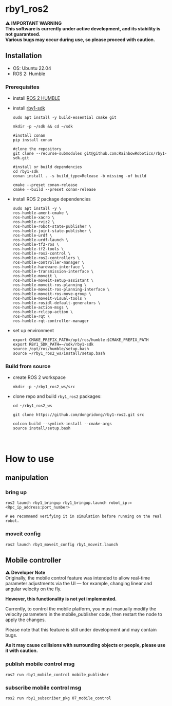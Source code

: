 # rby1_ros2

⚠️ **IMPORTANT WARNING**  
**This software is currently under active development, and its stability is not guaranteed.  
Various bugs may occur during use, so please proceed with caution.**

## Installation
- OS: Ubuntu 22.04  
- ROS 2: Humble
### Prerequisites
- install [ROS 2 HUMBLE](https://docs.ros.org/en/humble/Installation.html)
- install [rby1-sdk](https://github.com/RainbowRobotics/rby1-sdk)
    ```shell
    sudo apt install -y build-essential cmake git

    mkdir -p ~/sdk && cd ~/sdk

    #install conan
    pip install conan

    #clone the repository
    git clone --recurse-submodules git@github.com:RainbowRobotics/rby1-sdk.git

    #install or build dependencies
    cd rby1-sdk
    conan install . -s build_type=Release -b missing -of build

    cmake --preset conan-release
    cmake --build --preset conan-release
    ```

- install ROS 2 package dependencies
    ```shell
    sudo apt install -y \
    ros-humble-ament-cmake \
    ros-humble-xacro \
    ros-humble-rviz2 \
    ros-humble-robot-state-publisher \
    ros-humble-joint-state-publisher \
    ros-humble-urdf \
    ros-humble-urdf-launch \
    ros-humble-tf2-ros \
    ros-humble-tf2-tools \
    ros-humble-ros2-control \
    ros-humble-ros2-controllers \
    ros-humble-controller-manager \
    ros-humble-hardware-interface \
    ros-humble-transmission-interface \
    ros-humble-moveit \
    ros-humble-moveit-setup-assistant \
    ros-humble-moveit-ros-planning \
    ros-humble-moveit-ros-planning-interface \
    ros-humble-moveit-ros-move-group \
    ros-humble-moveit-visual-tools \
    ros-humble-rosidl-default-generators \
    ros-humble-action-msgs \
    ros-humble-rclcpp-action \
    ros-humble-rqt \
    ros-humble-rqt-controller-manager
    ```

- set up environment
    ```shell
    export CMAKE_PREFIX_PATH=/opt/ros/humble:$CMAKE_PREFIX_PATH
    export RBY1_SDK_PATH=~/sdk/rby1-sdk
    source /opt/ros/humble/setup.bash
    source ~/rby1_ros2_ws/install/setup.bash
    ```

### Build from source
- create ROS 2 workspace
    ```shell
    mkdir -p ~/rby1_ros2_ws/src
    ```
- clone repo and build `rby1_ros2` packages:
    ```shell
    cd ~/rby1_ros2_ws

    git clone https://github.com/dongridong/rby1-ros2.git src

    colcon build --symlink-install --cmake-args
    source install/setup.bash
    ```  
<br>

# How to use

## manipulation
### bring up
```shell
ros2 launch rby1_bringup rby1_bringup.launch robot_ip:=<Rpc_ip_address:port_number>

# We recommend verifying it in simulation before running on the real robot.
```

### moveit config
```shell
ros2 launch rby1_moveit_config rby1_moveit.launch
```

## Mobile controller
⚠️ **Developer Note**  
Originally, the mobile control feature was intended to allow real-time parameter adjustments via the UI — for example, changing linear and angular velocity on the fly.  

**However, this functionality is not yet implemented.**

Currently, to control the mobile platform, you must manually modify the velocity parameters in the mobile_publisher code, then restart the node to apply the changes.

Please note that this feature is still under development and may contain bugs.  

**As it may cause collisions with surrounding objects or people, please use it with caution.**  


### publish mobile control msg
```shell
ros2 run rby1_mobile_control mobile_publisher
```

### subscribe mobile control msg
```shell
ros2 run rby1_subscriber_pkg 07_mobile_control
```

